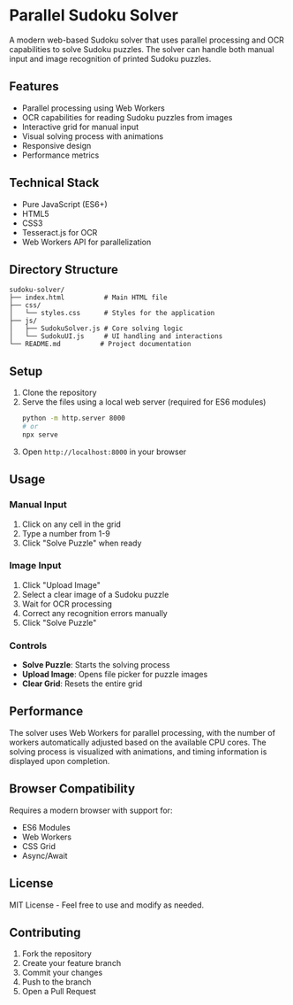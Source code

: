 # Parallel Sudoku Solver

A modern web-based Sudoku solver that uses parallel processing and OCR capabilities to solve Sudoku puzzles. The solver can handle both manual input and image recognition of printed Sudoku puzzles.

## Features

- Parallel processing using Web Workers
- OCR capabilities for reading Sudoku puzzles from images
- Interactive grid for manual input
- Visual solving process with animations
- Responsive design
- Performance metrics

## Technical Stack

- Pure JavaScript (ES6+)
- HTML5
- CSS3
- Tesseract.js for OCR
- Web Workers API for parallelization

## Directory Structure

```
sudoku-solver/
├── index.html          # Main HTML file
├── css/
│   └── styles.css      # Styles for the application
├── js/
│   ├── SudokuSolver.js # Core solving logic
│   └── SudokuUI.js     # UI handling and interactions
└── README.md          # Project documentation
```

## Setup

1. Clone the repository
2. Serve the files using a local web server (required for ES6 modules)
   ```bash
   python -m http.server 8000
   # or
   npx serve
   ```
3. Open `http://localhost:8000` in your browser

## Usage

### Manual Input
1. Click on any cell in the grid
2. Type a number from 1-9
3. Click "Solve Puzzle" when ready

### Image Input
1. Click "Upload Image"
2. Select a clear image of a Sudoku puzzle
3. Wait for OCR processing
4. Correct any recognition errors manually
5. Click "Solve Puzzle"

### Controls
- **Solve Puzzle**: Starts the solving process
- **Upload Image**: Opens file picker for puzzle images
- **Clear Grid**: Resets the entire grid

## Performance

The solver uses Web Workers for parallel processing, with the number of workers automatically adjusted based on the available CPU cores. The solving process is visualized with animations, and timing information is displayed upon completion.

## Browser Compatibility

Requires a modern browser with support for:
- ES6 Modules
- Web Workers
- CSS Grid
- Async/Await

## License

MIT License - Feel free to use and modify as needed.

## Contributing

1. Fork the repository
2. Create your feature branch
3. Commit your changes
4. Push to the branch
5. Open a Pull Request
